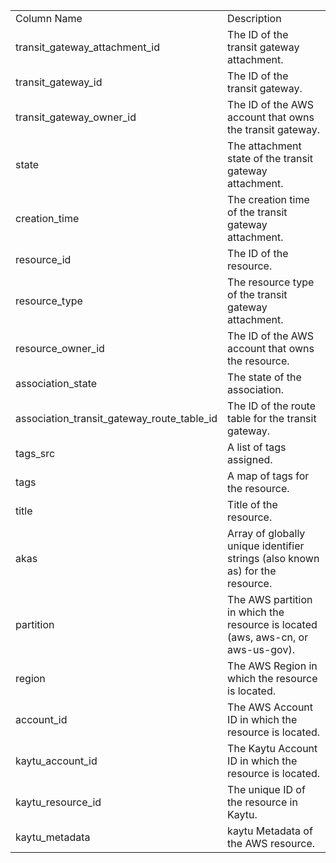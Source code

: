 <table>
	<tr><td>Column Name</td><td>Description</td></tr>
	<tr><td>transit_gateway_attachment_id</td><td>The ID of the transit gateway attachment.</td></tr>
	<tr><td>transit_gateway_id</td><td>The ID of the transit gateway.</td></tr>
	<tr><td>transit_gateway_owner_id</td><td>The ID of the AWS account that owns the transit gateway.</td></tr>
	<tr><td>state</td><td>The attachment state of the transit gateway attachment.</td></tr>
	<tr><td>creation_time</td><td>The creation time of the transit gateway attachment.</td></tr>
	<tr><td>resource_id</td><td>The ID of the resource.</td></tr>
	<tr><td>resource_type</td><td>The resource type of the transit gateway attachment.</td></tr>
	<tr><td>resource_owner_id</td><td>The ID of the AWS account that owns the resource.</td></tr>
	<tr><td>association_state</td><td>The state of the association.</td></tr>
	<tr><td>association_transit_gateway_route_table_id</td><td>The ID of the route table for the transit gateway.</td></tr>
	<tr><td>tags_src</td><td>A list of tags assigned.</td></tr>
	<tr><td>tags</td><td>A map of tags for the resource.</td></tr>
	<tr><td>title</td><td>Title of the resource.</td></tr>
	<tr><td>akas</td><td>Array of globally unique identifier strings (also known as) for the resource.</td></tr>
	<tr><td>partition</td><td>The AWS partition in which the resource is located (aws, aws-cn, or aws-us-gov).</td></tr>
	<tr><td>region</td><td>The AWS Region in which the resource is located.</td></tr>
	<tr><td>account_id</td><td>The AWS Account ID in which the resource is located.</td></tr>
	<tr><td>kaytu_account_id</td><td>The Kaytu Account ID in which the resource is located.</td></tr>
	<tr><td>kaytu_resource_id</td><td>The unique ID of the resource in Kaytu.</td></tr>
	<tr><td>kaytu_metadata</td><td>kaytu Metadata of the AWS resource.</td></tr>
</table>